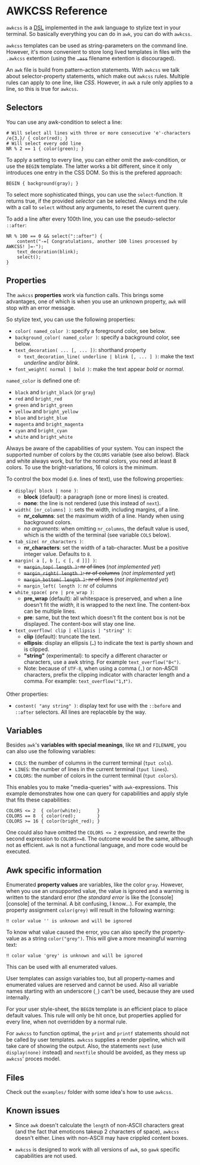 # AWKCSS Reference

`awkcss` is a [DSL][DSL] implemented in the awk language to stylize text in your terminal. So basically everything you can do in `awk`, you can do with `awkcss`. 

`awkcss` templates can be used as string-parameters on the command line. However, it's more convenient to store long lived templates in files with the `.awkcss` extention (using the ~~`.ass`~~ filename extention is discouraged).

An `awk` file is build from pattern-action statements. With `awkcss` we talk about selector-property statements, which make out `awkcss` rules. Multiple rules can apply to one line, like _CSS_. However, in `awk` a rule only applies to a line, so this is true for `awkcss`.


## Selectors

You can use any awk-condition to select a line:

	# Will select all lines with three or more consecutive 'e'-characters
	/e{3,}/ { color(red); }
	# Will select every odd line
	NR % 2 == 1 { color(green); }

To apply a setting to every line, you can either omit the awk-condition, or use the `BEGIN` template. The latter works a bit different, since it only introduces one entry in the CSS DOM. So this is the prefered approach:

	BEGIN { background(gray); }

To select more sophisticated things, you can use the `select`-function. It returns true, if the provided _selector_ can be selected. Always end the rule with a call to `select` without any arguments, to reset the current query.

To add a line after every 100th line, you can use the pseudo-selector `::after`:

	NR % 100 == 0 && select("::after") {
		content("-=[ Congratulations, another 100 lines processed by AWKCSS! ]=-");
		text_decoration(blink);
		select();
	}

## Properties

The `awkcss` __properties__ work via function calls. This brings some advantages, one of which is when you use an unknown property, `awk` will stop with an error message.

So stylize text, you can use the following properties:

* `color( named_color )`: specify a foreground color, see below.
* `background_color( named_color )`: specify a background color, see below.
* `text_decoration( ... [, ... ])`: shorthand property
	- `text_decoration_line( underline | blink [, ... ] )`: make the text _underline_ and/or _blink_.
* `font_weight( normal | bold )`: make the text appear _bold_ or _normal_.

`named_color` is defined one of:

* `black` and `bright_black` (or `gray`)
* `red` and `bright_red`
* `green` and `bright_green`
* `yellow` and `bright_yellow`
* `blue` and `bright_blue`
* `magenta` and `bright_magenta`
* `cyan` and `bright_cyan`
* `white` and `bright_white`

Always be aware of the capabilities of your system. You can inspect the supported number of colors by the `COLORS` variable (see also below). Black and white always work, but for the normal colors, you need at least 8 colors. To use the bright-variations, 16 colors is the minimum.

To control the box model (i.e. lines of text), use the following properties:

* `display( block | none )`:
	- __block__ (default): a paragraph (one or more lines) is created.
	- __none__: the line is not rendered (use this instead of `next`).
* `width( [nr_columns] )`: sets the width, including margins, of a line.
	- __nr\_columns__: set the maximum width of a line. Handy when using background colors.
	- _no arguments_: when omitting `nr_columns`, the default value is used, which is the width of the terminal (see variable `COLS` below).
* `tab_size( nr_characters )`:
	- __nr\_characters__: set the width of a tab-character. Must be a positive integer value. Defaults to `8`.
* `margin( a [, b [, c [, d ]]] )`:
	- ~~`margin_top( length )`: nr of lines~~ (_not implemented yet_)
	- ~~`margin_right( length )`: nr of columns~~ (_not implemented yet_)
	- ~~`margin_bottom( length )`: nr of lines~~ (_not implemented yet_)
	- `margin_left( length )`: nr of columns
* `white_space( pre | pre_wrap )`:
	- __pre\_wrap__ (default): all whitespace is preserved, and when a line doesn't fit the _width_, it is wrapped to the next line. The content-box can be multiple lines.
	- __pre__: same, but the text which doesn't fit the content box is not be displayed. The content-box will stay one line.
* `text_overflow( clip | ellipsis | "string" )`:
	- __clip__ (default): truncate the text.
	- __ellipsis__: display an ellipsis (`…`) to indicate the text is partly shown and is clipped.
	- __"string"__ (experimental): to specify a different character or characters, use a awk string. For example `text_overflow("8<")`.
	- Note: because of `UTF-8`, when using a comma (`,`) or non-ASCII characters, prefix the clipping indicator with character length and a comma. For example: `text_overflow("1,❗️")`.

Other properties:

* `content( "any string" )`: display text for use with the `::before` and `::after` selectors. All lines are replaceble by the way.


## Variables

Besides `awk`'s __variables with special meanings__, like `NR` and `FILENAME`, you can also use the following variables:

* `COLS`: the number of columns in the current terminal (`tput cols`).
* `LINES`: the number of lines in the current terminal (`tput lines`).
* `COLORS`: the number of colors in the current terminal (`tput colors`).

This enables you to make "media-queries" with `awk`-expressions. This example demonstrates how one can query for capabilities and apply style that fits these capabilities:

	COLORS <= 2  { color(white);      }
	COLORS == 8  { color(red);        }
	COLORS >= 16 { color(bright_red); }

One could also have omitted the `COLORS <= 2` expression, and rewrite the second expression to `COLORS>=8`. The outcome would be the same, although not as efficient. `awk` is not a functional language, and more code would be executed.


## Awk specific information

Enumerated __property values__ are variables, like the color `gray`. However, when you use an unsupported value, the value is ignored and a warning is written to the standard error (the _standard error_ is like the [console][console]  of the terminal. A bit confusing, I know…). For example, the property assignment `color(grey)` will result in the following warning:

	‼️ color value '' is unknown and will be ignored

To know what value caused the error, you can also specify the property-value as a string `color("grey")`. This will give a more meaningful warning text:

	‼️ color value 'grey' is unknown and will be ignored

This can be used with all enumerated values.

User templates can assign variables too, but all property-names and enumerated values are reserved and cannot be used. Also all variable names starting with an underscore (`_`) can't be used, because they are used internally.

For your user style-sheet, the `BEGIN` template is an efficient place to place default values. This rule will only be hit once, but properties applied for every line, when not overridden by a normal rule.

For `awkcss` to function optimal, the `print` and `printf` statements should not be called by user templates. `awkcss` supplies a render pipeline, which will take care of showing the output. Also, the statements `next` (use `display(none)` instead) and `nextfile` should be avoided, as they mess up `awkcss`' proces model.

## Files

Check out the `examples/` folder with some idea's how to use `awkcss`.


## Known issues

* Since `awk` doesn't calculate the `length` of non-ASCII characters great (and the fact that emoticons takeup 2 characters of space), `awkcss` doesn't either. Lines with non-ASCII may have crippled content boxes.
* `awkcss` is designed to work with all versions of `awk`, so `gawk` specific capabilities are not used.


  [DSL]: https://en.wikipedia.org/wiki/Domain-specific_language "Domain-specific language"
